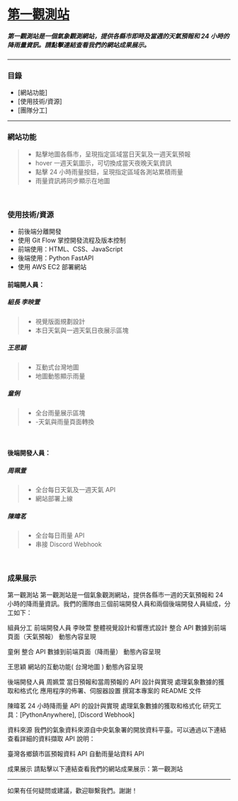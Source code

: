 # [第一觀測站](http://127.0.0.1:8000)

##### 第一觀測站是一個氣象觀測網站，提供各縣市即時及當週的天氣預報和 24 小時的降雨量資訊。請點擊連結查看我們的網站成果展示。

---

### 目錄

- [網站功能]
- [使用技術/資源]
- [團隊分工]

---

### 網站功能

> - 點擊地圖各縣市，呈現指定區域當日天氣及一週天氣預報
> - hover 一週天氣圖示，可切換成當天夜晚天氣資訊
> - 點擊 24 小時雨量按鈕，呈現指定區域各測站累積雨量
> - 雨量資訊將同步顯示在地圖

<br>

### 使用技術/資源

- 前後端分離開發
- 使用 Git Flow 掌控開發流程及版本控制
- 前端使用：HTML、CSS、JavaScript
- 後端使用：Python FastAPI
- 使用 AWS EC2 部署網站

#### 前端開人員：

##### 組長 李映萱

> - 視覺版面規劃設計
> - 本日天氣與一週天氣日夜展示區塊

##### 王思穎

> - 互動式台灣地圖
> - 地圖動態顯示雨量

##### 童俐

> - 全台雨量展示區塊
> - -天氣與雨量頁面轉換

<br>

#### 後端開發人員：

##### 周珮萱

> - 全台每日天氣及一週天氣 API
> - 網站部署上線

##### 陳暐茗

> - 全台每日雨量 API
> - 串接 Discord Webhook

<br>

### 成果展示

第一觀測站
第一觀測站是一個氣象觀測網站，提供各縣市一週的天氣預報和 24 小時的降雨量資訊。我們的團隊由三個前端開發人員和兩個後端開發人員組成，分工如下：

組員分工
前端開發人員
李映萱
整體視覺設計和響應式設計
整合 API 數據到前端頁面（天氣預報）
動態內容呈現

童俐
整合 API 數據到前端頁面（降雨量）
動態內容呈現

王思穎
網站的互動功能( 台灣地圖 )
動態內容呈現

後端開發人員
周姵萱
當日預報和當周預報的 API 設計與實現
處理氣象數據的獲取和格式化
應用程序的佈署、伺服器設置
撰寫本專案的 README 文件

陳暐茗
24 小時降雨量 API 的設計與實現
處理氣象數據的獲取和格式化
研究工具：[PythonAnywhere], [Discord Webhook]

資料來源
我們的氣象資料來源自中央氣象署的開放資料平臺。可以通過以下連結查看詳細的資料擷取 API 說明：

臺灣各鄉鎮市區預報資料 API
自動雨量站資料 API

成果展示
請點擊以下連結查看我們的網站成果展示：第一觀測站

---

如果有任何疑問或建議，歡迎聯繫我們。謝謝！
